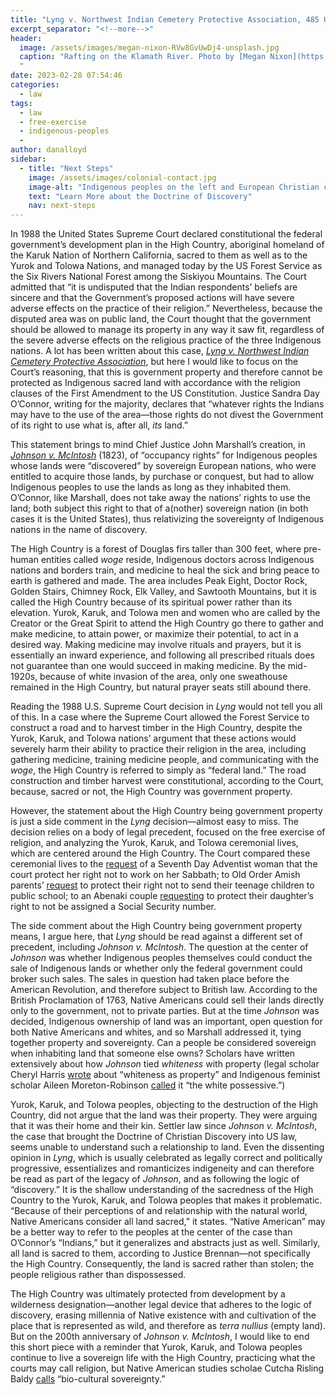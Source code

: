 ```yaml
---
title: "Lyng v. Northwest Indian Cemetery Protective Association, 485 U.S. 439"
excerpt_separator: "<!--more-->"
header:
  image: /assets/images/megan-nixon-RVw8GvUwDj4-unsplash.jpg
  caption: "Rafting on the Klamath River. Photo by [Megan Nixon](https://unsplash.com/@megnixon?utm_source=unsplash&utm_medium=referral&utm_content=creditCopyText) on [Unsplash](https://unsplash.com/photos/RVw8GvUwDj4?utm_source=unsplash&utm_medium=referral&utm_content=creditCopyText)
  "
date: 2023-02-28 07:54:46
categories:
  - law
tags:
  - law
  - free-exercise
  - indigenous-peoples
  - 
author: danalloyd
sidebar:
  - title: "Next Steps"
    image: /assets/images/colonial-contact.jpg
    image-alt: "Indigenous peoples on the left and European Christian colonizers on the right planting a cross. In the middle is Mother Earth."
    text: "Learn More about the Doctrine of Discovery"
    nav: next-steps 
---
```


In 1988 the United States Supreme Court declared constitutional the federal government’s development plan in the High Country, aboriginal homeland of the Karuk Nation of Northern California, sacred to them as well as to the Yurok and Tolowa Nations, and managed today by the US Forest Service as the Six Rivers National Forest among the Siskiyou Mountains. The Court admitted that “it is undisputed that the Indian respondents’ beliefs are sincere and that the Government’s proposed actions will have severe adverse effects on the practice of their religion.” Nevertheless, because the disputed area was on public land, the Court thought that the government should be allowed to manage its property in any way it saw fit, regardless of the severe adverse effects on the religious practice of the three Indigenous nations. A lot has been written about this case, [_Lyng v. Northwest Indian Cemetery Protective Association_](https://www.oyez.org/cases/1987/86-1013), but here I would like to focus on the Court’s reasoning, that this is government property and therefore cannot be protected as Indigenous sacred land with accordance with the religion clauses of the First Amendment to the US Constitution. Justice Sandra Day O’Connor, writing for the majority, declares that “whatever rights the Indians may have to the use of the area&mdash;those rights do not divest the Government of its right to use what is, after all, _its_ land.”
<!--more-->

This statement brings to mind Chief Justice John Marshall’s creation, in [_Johnson v. McIntosh_](/johnson-v-mcintosh/) (1823), of “occupancy rights” for Indigenous peoples whose lands were “discovered” by sovereign European nations, who were entitled to acquire those lands, by purchase or conquest, but had to allow Indigenous peoples to use the lands as long as they inhabited them. O’Connor, like Marshall, does not take away the nations’ rights to use the land; both subject this right to that of a(nother) sovereign nation (in both cases it is the United States), thus relativizing the sovereignty of Indigenous nations in the name of discovery.

The High Country is a forest of Douglas firs taller than 300 feet, where pre-human entities called _woge_ reside, Indigenous doctors across Indigenous nations and borders train, and medicine to heal the sick and bring peace to earth is gathered and made. The area includes Peak Eight, Doctor Rock, Golden Stairs, Chimney Rock, Elk Valley, and Sawtooth Mountains, but it is called the High Country because of its spiritual power rather than its elevation. Yurok, Karuk, and Tolowa men and women who are called by the Creator or the Great Spirit to attend the High Country go there to gather and make medicine, to attain power, or maximize their potential, to act in a desired way. Making medicine may involve rituals and prayers, but it is essentially an inward experience, and following all prescribed rituals does not guarantee than one would succeed in making medicine. By the mid-1920s, because of white invasion of the area, only one sweathouse remained in the High Country, but natural prayer seats still abound there.

Reading the 1988 U.S. Supreme Court decision in _Lyng_ would not tell you all of this. In a case where the Supreme Court allowed the Forest Service to construct a road and to harvest timber in the High Country, despite the Yurok, Karuk, and Tolowa nations’ argument that these actions would severely harm their ability to practice their religion in the area, including gathering medicine, training medicine people, and communicating with the _woge_, the High Country is referred to simply as “federal land.” The road construction and timber harvest were constitutional, according to the Court, because, sacred or not, the High Country was government property.

However, the statement about the High Country being government property is just a side comment in the _Lyng_ decision—almost easy to miss. The decision relies on a body of legal precedent, focused on the free exercise of religion, and analyzing the Yurok, Karuk, and Tolowa ceremonial lives, which are centered around the High Country. The Court compared these ceremonial lives to the [request](https://www.oyez.org/cases/1962/526) of a Seventh Day Adventist woman that the court protect her right not to work on her Sabbath; to Old Order Amish parents’ [request](https://www.oyez.org/cases/1971/70-110) to protect their right not to send their teenage children to public school; to an Abenaki couple [requesting](https://www.oyez.org/cases/1985/84-780) to protect their daughter’s right to not be assigned a Social Security number.

The side comment about the High Country being government property means, I argue here, that _Lyng_ should be read against a different set of precedent, including _Johnson v. McIntosh_. The question at the center of _Johnson_ was whether Indigenous peoples themselves could conduct the sale of Indigenous lands or whether only the federal government could broker such sales. The sales in question had taken place before the American Revolution, and therefore subject to British law. According to the British Proclamation of 1763, Native Americans could sell their lands directly only to the government, not to private parties. But at the time _Johnson_ was decided, Indigenous ownership of land was an important, open question for both Native Americans and whites, and so Marshall addressed it, tying together property and sovereignty. Can a people be considered sovereign when inhabiting land that someone else owns? Scholars have written extensively about how _Johnson_ tied _whiteness_ with property (legal scholar Cheryl Harris [wrote](https://harvardlawreview.org/1993/06/whiteness-as-property/) about “whiteness as property” and Indigenous feminist scholar Aileen Moreton-Robinson [called](https://www.upress.umn.edu/book-division/books/the-white-possessive) it “the white possessive.”)

Yurok, Karuk, and Tolowa peoples, objecting to the destruction of the High Country, did not argue that the land was their property. They were arguing that it was their home and their kin. Settler law since _Johnson v. McIntosh_, the case that brought the Doctrine of Christian Discovery into US law, seems unable to understand such a relationship to land. Even the dissenting opinion in _Lyng_, which is usually celebrated as legally correct and politically progressive, essentializes and romanticizes indigeneity and can therefore be read as part of the legacy of _Johnson_, and as following the logic of “discovery.” It is the shallow understanding of the sacredness of the High Country to the Yurok, Karuk, and Tolowa peoples that makes it problematic. “Because of their perceptions of and relationship with the natural world, Native Americans consider all land sacred,” it states. “Native American” may be a better way to refer to the peoples at the center of the case than O’Connor’s “Indians,” but it generalizes and abstracts just as well. Similarly, all land is sacred to them, according to Justice Brennan—not specifically the High Country. Consequently, the land is sacred rather than stolen; the people religious rather than dispossessed.

The High Country was ultimately protected from development by a wilderness designation—another legal device that adheres to the logic of discovery, erasing millennia of Native existence with and cultivation of the place that is represented as wild, and therefore as _terra nullius_ (empty land). But on the 200th anniversary of _Johnson v. McIntosh_, I would like to end this short piece with a reminder that Yurok, Karuk, and Tolowa peoples continue to live a sovereign life with the High Country, practicing what the courts may call religion, but Native American studies scholae Cutcha Risling Baldy [calls](https://ecologicalprocesses.springeropen.com/articles/10.1186/2192-1709-2-17) “bio-cultural sovereignty.”